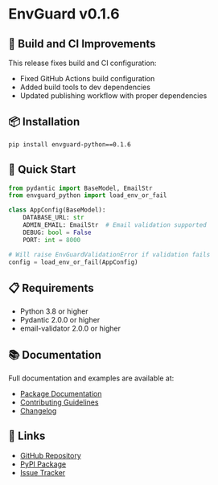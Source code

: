 # EnvGuard v0.1.6

## 🔧 Build and CI Improvements

This release fixes build and CI configuration:
- Fixed GitHub Actions build configuration
- Added build tools to dev dependencies
- Updated publishing workflow with proper dependencies

## 📦 Installation

```bash
pip install envguard-python==0.1.6
```

## 🚀 Quick Start

```python
from pydantic import BaseModel, EmailStr
from envguard_python import load_env_or_fail

class AppConfig(BaseModel):
    DATABASE_URL: str
    ADMIN_EMAIL: EmailStr  # Email validation supported
    DEBUG: bool = False
    PORT: int = 8000

# Will raise EnvGuardValidationError if validation fails
config = load_env_or_fail(AppConfig)
```

## 📋 Requirements
- Python 3.8 or higher
- Pydantic 2.0.0 or higher
- email-validator 2.0.0 or higher

## 📚 Documentation
Full documentation and examples are available at:
- [Package Documentation](https://github.com/cschanhniem/EnvGuard/tree/main/packages/envguard-python#readme)
- [Contributing Guidelines](https://github.com/cschanhniem/EnvGuard/blob/main/CONTRIBUTING.md)
- [Changelog](https://github.com/cschanhniem/EnvGuard/blob/main/CHANGELOG.md)

## 🔗 Links
- [GitHub Repository](https://github.com/cschanhniem/EnvGuard)
- [PyPI Package](https://pypi.org/project/envguard-python/)
- [Issue Tracker](https://github.com/cschanhniem/EnvGuard/issues)
